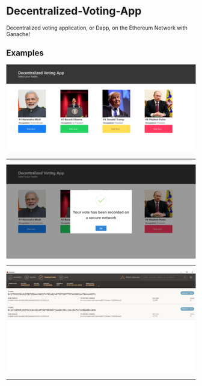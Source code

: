 # Decentralized-Voting-App
Decentralized voting application, or Dapp, on the Ethereum Network with Ganache!

## Examples
![Decentralized-Voting-App](https://github.com/LazyBruceWayne/Decentralized-Voting-App/blob/master/1.png)
<hr>

![Decentralized-Voting-App](https://github.com/LazyBruceWayne/Decentralized-Voting-App/blob/master/2.png)
<hr>

![Decentralized-Voting-App](https://github.com/LazyBruceWayne/Decentralized-Voting-App/blob/master/3.png)
<hr>
